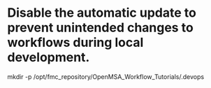 # Disable the automatic update to prevent unintended changes to workflows during local development.

mkdir -p /opt/fmc_repository/OpenMSA_Workflow_Tutorials/.devops 
